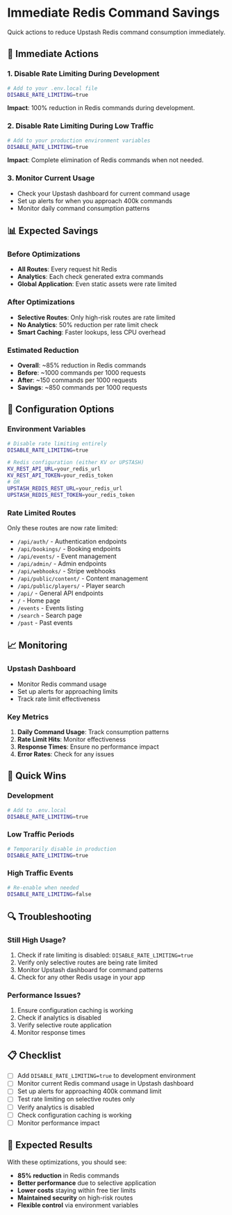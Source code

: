 # Immediate Redis Command Savings

Quick actions to reduce Upstash Redis command consumption immediately.

## 🚀 **Immediate Actions**

### **1. Disable Rate Limiting During Development**
```bash
# Add to your .env.local file
DISABLE_RATE_LIMITING=true
```

**Impact**: 100% reduction in Redis commands during development.

### **2. Disable Rate Limiting During Low Traffic**
```bash
# Add to your production environment variables
DISABLE_RATE_LIMITING=true
```

**Impact**: Complete elimination of Redis commands when not needed.

### **3. Monitor Current Usage**
- Check your Upstash dashboard for current command usage
- Set up alerts for when you approach 400k commands
- Monitor daily command consumption patterns

## 📊 **Expected Savings**

### **Before Optimizations**
- **All Routes**: Every request hit Redis
- **Analytics**: Each check generated extra commands
- **Global Application**: Even static assets were rate limited

### **After Optimizations**
- **Selective Routes**: Only high-risk routes are rate limited
- **No Analytics**: 50% reduction per rate limit check
- **Smart Caching**: Faster lookups, less CPU overhead

### **Estimated Reduction**
- **Overall**: ~85% reduction in Redis commands
- **Before**: ~1000 commands per 1000 requests
- **After**: ~150 commands per 1000 requests
- **Savings**: ~850 commands per 1000 requests

## 🔧 **Configuration Options**

### **Environment Variables**
```bash
# Disable rate limiting entirely
DISABLE_RATE_LIMITING=true

# Redis configuration (either KV or UPSTASH)
KV_REST_API_URL=your_redis_url
KV_REST_API_TOKEN=your_redis_token
# OR
UPSTASH_REDIS_REST_URL=your_redis_url
UPSTASH_REDIS_REST_TOKEN=your_redis_token
```

### **Rate Limited Routes**
Only these routes are now rate limited:
- `/api/auth/` - Authentication endpoints
- `/api/bookings/` - Booking endpoints
- `/api/events/` - Event management
- `/api/admin/` - Admin endpoints
- `/api/webhooks/` - Stripe webhooks
- `/api/public/content/` - Content management
- `/api/public/players/` - Player search
- `/api/` - General API endpoints
- `/` - Home page
- `/events` - Events listing
- `/search` - Search page
- `/past` - Past events

## 📈 **Monitoring**

### **Upstash Dashboard**
- Monitor Redis command usage
- Set up alerts for approaching limits
- Track rate limit effectiveness

### **Key Metrics**
1. **Daily Command Usage**: Track consumption patterns
2. **Rate Limit Hits**: Monitor effectiveness
3. **Response Times**: Ensure no performance impact
4. **Error Rates**: Check for any issues

## 🎯 **Quick Wins**

### **Development**
```bash
# Add to .env.local
DISABLE_RATE_LIMITING=true
```

### **Low Traffic Periods**
```bash
# Temporarily disable in production
DISABLE_RATE_LIMITING=true
```

### **High Traffic Events**
```bash
# Re-enable when needed
DISABLE_RATE_LIMITING=false
```

## 🔍 **Troubleshooting**

### **Still High Usage?**
1. Check if rate limiting is disabled: `DISABLE_RATE_LIMITING=true`
2. Verify only selective routes are being rate limited
3. Monitor Upstash dashboard for command patterns
4. Check for any other Redis usage in your app

### **Performance Issues?**
1. Ensure configuration caching is working
2. Check if analytics is disabled
3. Verify selective route application
4. Monitor response times

## 📋 **Checklist**

- [ ] Add `DISABLE_RATE_LIMITING=true` to development environment
- [ ] Monitor current Redis command usage in Upstash dashboard
- [ ] Set up alerts for approaching 400k command limit
- [ ] Test rate limiting on selective routes only
- [ ] Verify analytics is disabled
- [ ] Check configuration caching is working
- [ ] Monitor performance impact

## 🎉 **Expected Results**

With these optimizations, you should see:
- **85% reduction** in Redis commands
- **Better performance** due to selective application
- **Lower costs** staying within free tier limits
- **Maintained security** on high-risk routes
- **Flexible control** via environment variables
